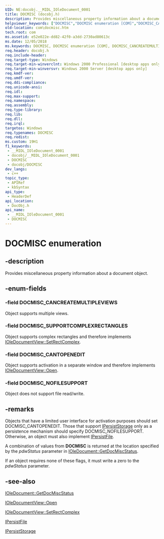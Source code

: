 ```yaml
---
UID: NE:docobj.__MIDL_IOleDocument_0001
title: DOCMISC (docobj.h)
description: Provides miscellaneous property information about a document object.
helpviewer_keywords: ["DOCMISC","DOCMISC enumeration [COM]","DOCMISC_CANCREATEMULTIPLEVIEWS","DOCMISC_CANTOPENEDIT","DOCMISC_NOFILESUPPORT","DOCMISC_SUPPORTCOMPLEXRECTANGLES","_ole_DOCMISC","com.docmisc","docobj/DOCMISC","docobj/DOCMISC_CANCREATEMULTIPLEVIEWS","docobj/DOCMISC_CANTOPENEDIT","docobj/DOCMISC_NOFILESUPPORT","docobj/DOCMISC_SUPPORTCOMPLEXRECTANGLES"]
old-location: com\docmisc.htm
tech.root: com
ms.assetid: e52e022e-dd82-42f0-a3dd-2730ad80613c
ms.date: 12/05/2018
ms.keywords: DOCMISC, DOCMISC enumeration [COM], DOCMISC_CANCREATEMULTIPLEVIEWS, DOCMISC_CANTOPENEDIT, DOCMISC_NOFILESUPPORT, DOCMISC_SUPPORTCOMPLEXRECTANGLES, _ole_DOCMISC, com.docmisc, docobj/DOCMISC, docobj/DOCMISC_CANCREATEMULTIPLEVIEWS, docobj/DOCMISC_CANTOPENEDIT, docobj/DOCMISC_NOFILESUPPORT, docobj/DOCMISC_SUPPORTCOMPLEXRECTANGLES
req.header: docobj.h
req.include-header: 
req.target-type: Windows
req.target-min-winverclnt: Windows 2000 Professional [desktop apps only]
req.target-min-winversvr: Windows 2000 Server [desktop apps only]
req.kmdf-ver: 
req.umdf-ver: 
req.ddi-compliance: 
req.unicode-ansi: 
req.idl: 
req.max-support: 
req.namespace: 
req.assembly: 
req.type-library: 
req.lib: 
req.dll: 
req.irql: 
targetos: Windows
req.typenames: DOCMISC
req.redist: 
ms.custom: 19H1
f1_keywords:
 - __MIDL_IOleDocument_0001
 - docobj/__MIDL_IOleDocument_0001
 - DOCMISC
 - docobj/DOCMISC
dev_langs:
 - c++
topic_type:
 - APIRef
 - kbSyntax
api_type:
 - HeaderDef
api_location:
 - DocObj.h
api_name:
 - __MIDL_IOleDocument_0001
 - DOCMISC
---
```


# DOCMISC enumeration


## -description

Provides miscellaneous property information about a document object.

## -enum-fields

### -field DOCMISC_CANCREATEMULTIPLEVIEWS

Object supports multiple views.

### -field DOCMISC_SUPPORTCOMPLEXRECTANGLES

Object supports complex rectangles and therefore implements <a href="/windows/desktop/api/docobj/nf-docobj-ioledocumentview-setrectcomplex">IOleDocumentView::SetRectComplex</a>.

### -field DOCMISC_CANTOPENEDIT

Object supports activation in a separate window and therefore implements <a href="/windows/desktop/api/docobj/nf-docobj-ioledocumentview-open">IOleDocumentView::Open</a>.

### -field DOCMISC_NOFILESUPPORT

Object does not support file read/write.

## -remarks

Objects that have a limited user interface for activation purposes should set DOCMISC_CANTOPENEDIT. Those that support <a href="/windows/desktop/api/objidl/nn-objidl-ipersiststorage">IPersistStorage</a> only as a persistence mechanism should specify DOCMISC_NOFILESUPPORT. Otherwise, an object must also implement <a href="/windows/desktop/api/objidl/nn-objidl-ipersistfile">IPersistFile</a>.

A combination of values from <b>DOCMISC</b> is returned at the location specified by the <i>pdwStatus</i> parameter in <a href="/windows/desktop/api/docobj/nf-docobj-ioledocument-getdocmiscstatus">IOleDocument::GetDocMiscStatus</a>.

If an object requires none of these flags, it must write a zero to the <i>pdwStatus</i> parameter.

## -see-also

<a href="/windows/desktop/api/docobj/nf-docobj-ioledocument-getdocmiscstatus">IOleDocument::GetDocMiscStatus</a>



<a href="/windows/desktop/api/docobj/nf-docobj-ioledocumentview-open">IOleDocumentView::Open</a>



<a href="/windows/desktop/api/docobj/nf-docobj-ioledocumentview-setrectcomplex">IOleDocumentView::SetRectComplex</a>



<a href="/windows/desktop/api/objidl/nn-objidl-ipersistfile">IPersistFile</a>



<a href="/windows/desktop/api/objidl/nn-objidl-ipersiststorage">IPersistStorage</a>

